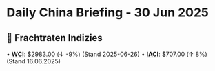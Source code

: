 Daily China Briefing - 30 Jun 2025
==================================================
## 🚢 Frachtraten Indizies
• [**WCI**](https://www.drewry.co.uk/supply-chain-advisors/supply-chain-expertise/world-container-index-assessed-by-drewry): $2983.00 (↓ -9%) (Stand 2025-06-26)
• [**IACI**](https://www.drewry.co.uk/supply-chain-advisors/supply-chain-expertise/intra-asia-container-index): $707.00 (↑ 8%) (Stand 16.06.2025)
